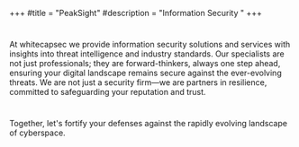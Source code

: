 +++
#title = "PeakSight"
#description = "Information Security "
+++

#         

#        

#       
    
#   

At whitecapsec we provide information security solutions and services with insights into threat intelligence and industry standards. Our specialists are not just professionals; they are forward-thinkers, always one step ahead, ensuring your digital landscape remains secure against the ever-evolving threats. We are not just a security firm—we are partners in resilience, committed to safeguarding your reputation and trust. 

# 
Together, let's fortify your defenses against the rapidly evolving landscape of cyberspace.